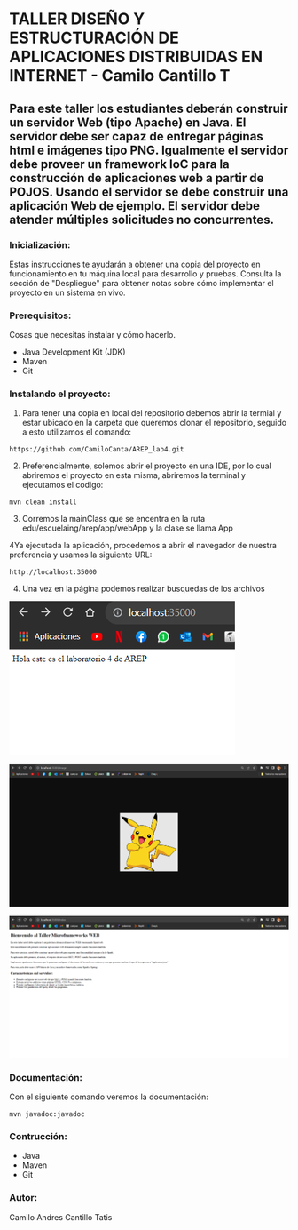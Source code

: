 # TALLER DISEÑO Y ESTRUCTURACIÓN DE APLICACIONES DISTRIBUIDAS EN INTERNET - Camilo Cantillo T
## Para este taller los estudiantes deberán construir un servidor Web (tipo Apache) en Java. El servidor debe ser capaz de entregar páginas html e imágenes tipo PNG. Igualmente el servidor debe proveer un framework IoC para la construcción de aplicaciones web a partir de POJOS. Usando el servidor se debe construir una aplicación Web de ejemplo. El servidor debe atender múltiples solicitudes no concurrentes.

### Inicialización:
Estas instrucciones te ayudarán a obtener una copia del proyecto en funcionamiento en tu máquina local para desarrollo y pruebas. Consulta la sección de "Despliegue" para obtener notas sobre cómo implementar el proyecto en un sistema en vivo.

### Prerequisitos:
Cosas que necesitas instalar y cómo hacerlo.

- Java Development Kit (JDK)
- Maven
- Git

### Instalando el proyecto:

1. Para tener una copia en local del repositorio debemos abrir la termial y estar ubicado en la carpeta que queremos clonar el repositorio, seguido a esto utilizamos el comando:

```
https://github.com/CamiloCanta/AREP_lab4.git
```

2. Preferencialmente, solemos abrir el proyecto en una IDE, por lo cual abriremos el proyecto en esta misma, abriremos la terminal y ejecutamos el codigo:
```
mvn clean install
```

3. Corremos la mainClass que se encentra en la ruta edu/escuelaing/arep/app/webApp y la clase se llama App

4Ya ejecutada la aplicación, procedemos a abrir el navegador de nuestra preferencia y usamos la siguiente URL:

```
http://localhost:35000
```
4. Una vez en la página podemos realizar busquedas de los archivos

![img.png](src/main/resources/img.png)


![img_1.png](src/main/resources/img_1.png)


![img_2.png](src/main/resources/img_2.png)


### Documentación:
Con el siguiente comando veremos la documentación:
```
mvn javadoc:javadoc
```

### Contrucción:
- Java
- Maven
- Git

### Autor:
Camilo Andres Cantillo Tatis

